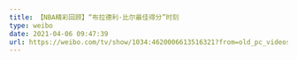 ```yaml
---
title: 【NBA精彩回顾】“布拉德利·比尔最佳得分”时刻
type: weibo
date: 2021-04-06 09:47:39
url: https://weibo.com/tv/show/1034:4620006613516321?from=old_pc_videoshow
---
```


<!-- more -->